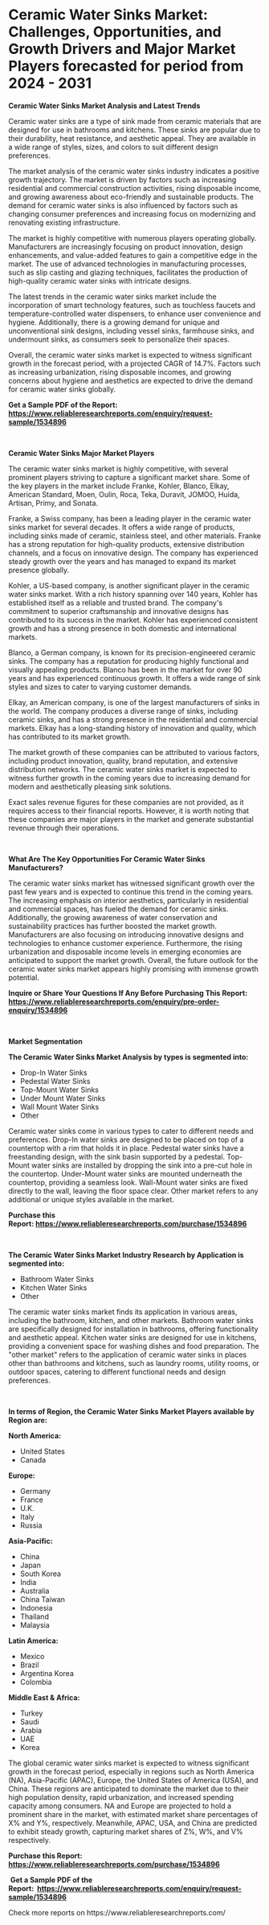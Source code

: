<p><h1>Ceramic Water Sinks Market: Challenges, Opportunities, and Growth Drivers and Major Market Players forecasted for period from 2024 - 2031</h1></p><p><strong>Ceramic Water Sinks Market Analysis and Latest Trends</strong></p>
<p><p>Ceramic water sinks are a type of sink made from ceramic materials that are designed for use in bathrooms and kitchens. These sinks are popular due to their durability, heat resistance, and aesthetic appeal. They are available in a wide range of styles, sizes, and colors to suit different design preferences.</p><p>The market analysis of the ceramic water sinks industry indicates a positive growth trajectory. The market is driven by factors such as increasing residential and commercial construction activities, rising disposable income, and growing awareness about eco-friendly and sustainable products. The demand for ceramic water sinks is also influenced by factors such as changing consumer preferences and increasing focus on modernizing and renovating existing infrastructure.</p><p>The market is highly competitive with numerous players operating globally. Manufacturers are increasingly focusing on product innovation, design enhancements, and value-added features to gain a competitive edge in the market. The use of advanced technologies in manufacturing processes, such as slip casting and glazing techniques, facilitates the production of high-quality ceramic water sinks with intricate designs.</p><p>The latest trends in the ceramic water sinks market include the incorporation of smart technology features, such as touchless faucets and temperature-controlled water dispensers, to enhance user convenience and hygiene. Additionally, there is a growing demand for unique and unconventional sink designs, including vessel sinks, farmhouse sinks, and undermount sinks, as consumers seek to personalize their spaces.</p><p>Overall, the ceramic water sinks market is expected to witness significant growth in the forecast period, with a projected CAGR of 14.7%. Factors such as increasing urbanization, rising disposable incomes, and growing concerns about hygiene and aesthetics are expected to drive the demand for ceramic water sinks globally.</p></p>
<p><strong>Get a Sample PDF of the Report:&nbsp; <a href="https://www.reliableresearchreports.com/enquiry/request-sample/1534896">https://www.reliableresearchreports.com/enquiry/request-sample/1534896</a></strong></p>
<p>&nbsp;</p>
<p><strong>Ceramic Water Sinks Major Market Players</strong></p>
<p><p>The ceramic water sinks market is highly competitive, with several prominent players striving to capture a significant market share. Some of the key players in the market include Franke, Kohler, Blanco, Elkay, American Standard, Moen, Oulin, Roca, Teka, Duravit, JOMOO, Huida, Artisan, Primy, and Sonata.</p><p>Franke, a Swiss company, has been a leading player in the ceramic water sinks market for several decades. It offers a wide range of products, including sinks made of ceramic, stainless steel, and other materials. Franke has a strong reputation for high-quality products, extensive distribution channels, and a focus on innovative design. The company has experienced steady growth over the years and has managed to expand its market presence globally.</p><p>Kohler, a US-based company, is another significant player in the ceramic water sinks market. With a rich history spanning over 140 years, Kohler has established itself as a reliable and trusted brand. The company's commitment to superior craftsmanship and innovative designs has contributed to its success in the market. Kohler has experienced consistent growth and has a strong presence in both domestic and international markets.</p><p>Blanco, a German company, is known for its precision-engineered ceramic sinks. The company has a reputation for producing highly functional and visually appealing products. Blanco has been in the market for over 90 years and has experienced continuous growth. It offers a wide range of sink styles and sizes to cater to varying customer demands.</p><p>Elkay, an American company, is one of the largest manufacturers of sinks in the world. The company produces a diverse range of sinks, including ceramic sinks, and has a strong presence in the residential and commercial markets. Elkay has a long-standing history of innovation and quality, which has contributed to its market growth.</p><p>The market growth of these companies can be attributed to various factors, including product innovation, quality, brand reputation, and extensive distribution networks. The ceramic water sinks market is expected to witness further growth in the coming years due to increasing demand for modern and aesthetically pleasing sink solutions.</p><p>Exact sales revenue figures for these companies are not provided, as it requires access to their financial reports. However, it is worth noting that these companies are major players in the market and generate substantial revenue through their operations.</p></p>
<p>&nbsp;</p>
<p><strong>What Are The Key Opportunities For Ceramic Water Sinks Manufacturers?</strong></p>
<p><p>The ceramic water sinks market has witnessed significant growth over the past few years and is expected to continue this trend in the coming years. The increasing emphasis on interior aesthetics, particularly in residential and commercial spaces, has fueled the demand for ceramic sinks. Additionally, the growing awareness of water conservation and sustainability practices has further boosted the market growth. Manufacturers are also focusing on introducing innovative designs and technologies to enhance customer experience. Furthermore, the rising urbanization and disposable income levels in emerging economies are anticipated to support the market growth. Overall, the future outlook for the ceramic water sinks market appears highly promising with immense growth potential.</p></p>
<p><strong>Inquire or Share Your Questions If Any Before Purchasing This Report: <a href="https://www.reliableresearchreports.com/enquiry/pre-order-enquiry/1534896">https://www.reliableresearchreports.com/enquiry/pre-order-enquiry/1534896</a></strong></p>
<p>&nbsp;</p>
<p><strong>Market Segmentation</strong></p>
<p><strong>The Ceramic Water Sinks Market Analysis by types is segmented into:</strong></p>
<p><ul><li>Drop-In Water Sinks</li><li>Pedestal Water Sinks</li><li>Top-Mount Water Sinks</li><li>Under Mount Water Sinks</li><li>Wall Mount Water Sinks</li><li>Other</li></ul></p>
<p><p>Ceramic water sinks come in various types to cater to different needs and preferences. Drop-In water sinks are designed to be placed on top of a countertop with a rim that holds it in place. Pedestal water sinks have a freestanding design, with the sink basin supported by a pedestal. Top-Mount water sinks are installed by dropping the sink into a pre-cut hole in the countertop. Under-Mount water sinks are mounted underneath the countertop, providing a seamless look. Wall-Mount water sinks are fixed directly to the wall, leaving the floor space clear. Other market refers to any additional or unique styles available in the market.</p></p>
<p><strong>Purchase this Report:&nbsp;<a href="https://www.reliableresearchreports.com/purchase/1534896">https://www.reliableresearchreports.com/purchase/1534896</a></strong></p>
<p>&nbsp;</p>
<p><strong>The Ceramic Water Sinks Market Industry Research by Application is segmented into:</strong></p>
<p><ul><li>Bathroom Water Sinks</li><li>Kitchen Water Sinks</li><li>Other</li></ul></p>
<p><p>The ceramic water sinks market finds its application in various areas, including the bathroom, kitchen, and other markets. Bathroom water sinks are specifically designed for installation in bathrooms, offering functionality and aesthetic appeal. Kitchen water sinks are designed for use in kitchens, providing a convenient space for washing dishes and food preparation. The "other market" refers to the application of ceramic water sinks in places other than bathrooms and kitchens, such as laundry rooms, utility rooms, or outdoor spaces, catering to different functional needs and design preferences.</p></p>
<p>&nbsp;</p>
<p><strong>In terms of Region, the Ceramic Water Sinks Market Players available by Region are:</strong></p>
<p>
    <p> <strong> North America: </strong>
        <ul>
            <li>United States</li>
            <li>Canada</li>
        </ul>
        </p> 
    <p> <strong> Europe: </strong>
        <ul>
            <li>Germany</li>
            <li>France</li>
            <li>U.K.</li>
            <li>Italy</li>
            <li>Russia</li>
        </ul>
        </p> 
    <p> <strong> Asia-Pacific: </strong>
        <ul>
            <li>China</li>
            <li>Japan</li>
            <li>South Korea</li>
            <li>India</li>
            <li>Australia</li>
            <li>China Taiwan</li>
            <li>Indonesia</li>
            <li>Thailand</li>
            <li>Malaysia</li>
        </ul>
        </p> 
    <p> <strong> Latin America: </strong>
        <ul>
            <li>Mexico</li>
            <li>Brazil</li>
            <li>Argentina Korea</li>
            <li>Colombia</li>
        </ul>
        </p> 
    <p> <strong> Middle East & Africa: </strong>
        <ul>
            <li>Turkey</li>
            <li>Saudi</li>
            <li>Arabia</li>
            <li>UAE</li>
            <li>Korea</li>
        </ul>
    </p>
    </p>
<p><p>The global ceramic water sinks market is expected to witness significant growth in the forecast period, especially in regions such as North America (NA), Asia-Pacific (APAC), Europe, the United States of America (USA), and China. These regions are anticipated to dominate the market due to their high population density, rapid urbanization, and increased spending capacity among consumers. NA and Europe are projected to hold a prominent share in the market, with estimated market share percentages of X% and Y%, respectively. Meanwhile, APAC, USA, and China are predicted to exhibit steady growth, capturing market shares of Z%, W%, and V% respectively.</p></p>
<p><strong>Purchase this Report: <a href="https://www.reliableresearchreports.com/purchase/1534896">https://www.reliableresearchreports.com/purchase/1534896</a></strong></p>
<p>&nbsp;<strong>Get a Sample PDF of the Report:&nbsp;&nbsp;<a href="https://www.reliableresearchreports.com/enquiry/request-sample/1534896">https://www.reliableresearchreports.com/enquiry/request-sample/1534896</a></strong></p>
<p><strong></strong></p>
<p>Check more reports on https://www.reliableresearchreports.com/</p>